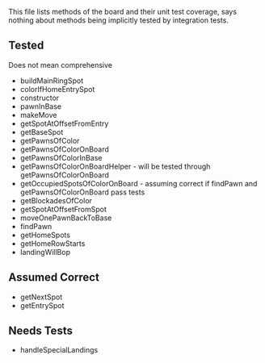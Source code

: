 This file lists methods of the board and their unit test coverage,
says nothing about methods being implicitly tested by integration tests.

## Tested
Does not mean comprehensive

- buildMainRingSpot
- colorIfHomeEntrySpot
- constructor
- pawnInBase
- makeMove
- getSpotAtOffsetFromEntry
- getBaseSpot
- getPawnsOfColor
- getPawnsOfColorOnBoard
- getPawnsOfColorInBase
- getPawnsOfColorOnBoardHelper - will be tested through getPawnsOfColorOnBoard
- getOccupiedSpotsOfColorOnBoard - assuming correct if findPawn and getPawnsOfColorOnBoard pass tests
- getBlockadesOfColor
- getSpotAtOffsetFromSpot
- moveOnePawnBackToBase
- findPawn
- getHomeSpots
- getHomeRowStarts
- landingWillBop

## Assumed Correct

- getNextSpot
- getEntrySpot

## Needs Tests

- handleSpecialLandings